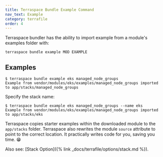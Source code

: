 ```yaml
---
title: Terraspace Bundle Example Command
nav_text: Example
category: terrafile
order: 4
---
```


Terraspace bundler has the ability to import example from a module's examples folder with:

    terraspace bundle example MOD EXAMPLE

## Examples

    $ terraspace bundle example eks managed_node_groups
    Example from vendor/modules/eks/examples/managed_node_groups imported to app/stacks/managed_node_groups

Specify the stack name:

    $ terraspace bundle example eks managed_node_groups --name eks
    Example from vendor/modules/eks/examples/managed_node_groups imported to app/stacks/eks

Terraspace copies starter examples within the downloaded module to the `app/stacks` folder. Terraspace also rewrites the module `source` attribute to point to the correct location. It practically writes code for you, saving you time. 😁

Also see: [Stack Option]({% link _docs/terrafile/options/stack.md %}).